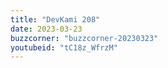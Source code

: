 ```yaml
---
title: "DevKami 208"
date: 2023-03-23
buzzcorner: "buzzcorner-20230323"
youtubeid: "tC18z_WfrzM"
---
```

